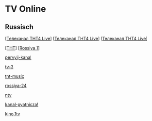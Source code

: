 # TV Online

## Russisch
[[Телеканал ТНТ4 Live](https://ok.ru/live/979125083771)]
[[Телеканал ТНТ4 Live](https://www.ontvtime.ru/live/tnt4.html)]
[[Телеканал ТНТ4 Live](https://smotret.tv/tnt4)]


[[ТНТ](https://www.ontvtime.ru/live/tnt.html)]
[[Rossiya 1](https://webcamonline.ru/tv/rossiya-1.html)]

[pervyij-kanal](https://webcamonline.ru/tv/pervyij-kanal.html)

[tv-3](https://webcamonline.ru/tv/tv-3.html)

[tnt-music](https://webcamonline.ru/tv/tnt-music.html)

[rossiya-24](https://webcamonline.ru/tv/rossiya-24.html)

[ntv](https://webcamonline.ru/tv/ntv.html)

[kanal-pyatnicza!](https://webcamonline.ru/tv/kanal-pyatnicza!.html)

[kino.1tv](https://kino.1tv.ru/)

[]()